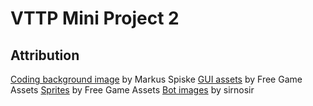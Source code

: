 # VTTP Mini Project 2

## Attribution
[Coding background image](https://unsplash.com/photos/tilt-shift-photography-of-html-codes-8OyKWQgBsKQ?utm_content=creditCopyText&utm_medium=referral&utm_source=unsplash) by Markus Spiske
[GUI assets](https://free-game-assets.itch.io/free-gui-for-cyberpunk-pixel-art) by Free Game Assets
[Sprites](https://free-game-assets.itch.io/free-townspeople-cyberpunk-pixel-art) by Free Game Assets
[Bot images](https://sirnosir.itch.io/topdownrobot) by sirnosir